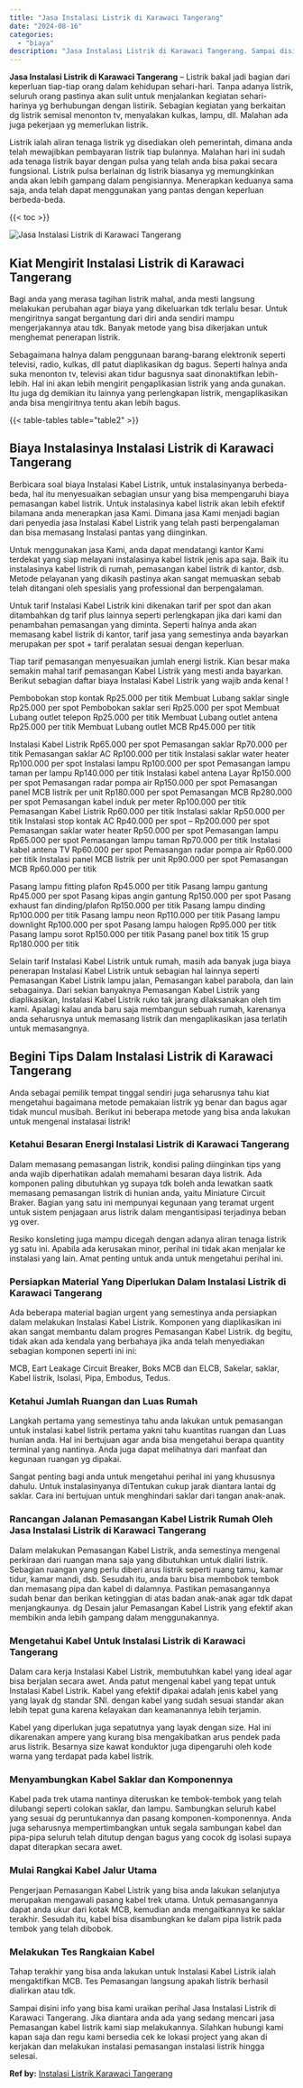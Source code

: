 ```yaml
---
title: "Jasa Instalasi Listrik di Karawaci Tangerang"
date: "2024-08-16"
categories: 
  - "biaya"
description: "Jasa Instalasi Listrik di Karawaci Tangerang. Sampai disini info yang bisa kami uraikan perihal Jasa Instalasi Listrik di Karawaci Tangerang. Jika diantara a..."
---
```


**Jasa Instalasi Listrik di Karawaci Tangerang** – Listrik bakal jadi bagian dari keperluan tiap-tiap orang dalam kehidupan sehari-hari. Tanpa adanya listrik, seluruh orang pastinya akan sulit untuk menjalankan kegiatan sehari-harinya yg berhubungan dengan listirik. Sebagian kegiatan yang berkaitan dg listrik semisal menonton tv, menyalakan kulkas, lampu, dll. Malahan ada juga pekerjaan yg memerlukan listrik.

Listrik ialah aliran tenaga listrik yg disediakan oleh pemerintah, dimana anda telah mewajibkan pembayaran listrik tiap bulannya. Malahan hari ini sudah ada tenaga listrik bayar dengan pulsa yang telah anda bisa pakai secara fungsional. Listrik pulsa berlainan dg listrik biasanya yg memungkinkan anda akan lebih gampang dalam pengisiannya. Menerapkan keduanya sama saja, anda telah dapat menggunakan yang pantas dengan keperluan berbeda-beda.

{{< toc >}}

![Jasa Instalasi Listrik di Karawaci Tangerang](/images/instalasi-listrik-murah06.png)

## Kiat Mengirit Instalasi Listrik di Karawaci Tangerang

Bagi anda yang merasa tagihan listrik mahal, anda mesti langsung melakukan perubahan agar biaya yang dikeluarkan tdk terlalu besar. Untuk mengiritnya sangat bergantung dari diri anda sendiri mampu mengerjakannya atau tdk. Banyak metode yang bisa dikerjakan untuk menghemat penerapan listrik.

Sebagaimana halnya dalam penggunaan barang-barang elektronik seperti televisi, radio, kulkas, dll patut diaplikasikan dg bagus. Seperti halnya anda suka menonton tv, televisi akan tidur bagusnya saat dinonaktifkan lebih-lebih. Hal ini akan lebih mengirit pengaplikasian listrik yang anda gunakan. Itu juga dg demikian itu lainnya yang perlengkapan listrik, mengaplikasikan anda bisa mengiritnya tentu akan lebih bagus.

{{< table-tables table="table2" >}}

## Biaya Instalasinya Instalasi Listrik di Karawaci Tangerang

Berbicara soal biaya Instalasi Kabel Listrik, untuk instalasinyanya berbeda-beda, hal itu menyesuaikan sebagian unsur yang bisa mempengaruhi biaya pemasangan kabel listrik. Untuk instalasinya kabel listrik akan lebih efektif bilamana anda menerapkan jasa Kami. Dimana jasa Kami menjadi bagian dari penyedia jasa Instalasi Kabel Listrik yang telah pasti berpengalaman dan bisa memasang Instalasi pantas yang diinginkan.

Untuk menggunakan jasa Kami, anda dapat mendatangi kantor Kami terdekat yang siap melayani instalasinya kabel listrik jenis apa saja. Baik itu instalasinya kabel listrik di rumah, pemasangan kabel listrik di kantor, dsb. Metode pelayanan yang dikasih pastinya akan sangat memuaskan sebab telah ditangani oleh spesialis yang professional dan berpengalaman.

Untuk tarif Instalasi Kabel Listrik kini dikenakan tarif per spot dan akan ditambahkan dg tarif plus lainnya seperti perlengkapan jika dari kami dan penambahan pemasangan yang diminta. Seperti halnya anda akan memasang kabel listrik di kantor, tarif jasa yang semestinya anda bayarkan merupakan per spot + tarif peralatan sesuai dengan keperluan.

Tiap tarif pemasangan menyesuaikan jumlah energi listrik. Kian besar maka semakin mahal tarif pemasangan Kabel Listrik yang mesti anda bayarkan. Berikut sebagian daftar biaya Instalasi Kabel Listrik yang wajib anda kenal !

Pembobokan stop kontak Rp25.000 per titik Membuat Lubang saklar single Rp25.000 per spot Pembobokan saklar seri Rp25.000 per spot Membuat Lubang outlet telepon Rp25.000 per titik Membuat Lubang outlet antena Rp25.000 per titik Membuat Lubang outlet MCB Rp45.000 per titik

Instalasi Kabel Listrik Rp65.000 per spot Pemasangan saklar Rp70.000 per titik Pemasangan saklar AC Rp100.000 per titik Instalasi saklar water heater Rp100.000 per spot Instalasi lampu Rp100.000 per spot Pemasangan lampu taman per lampu Rp140.000 per titik Instalasi kabel antena Layar Rp150.000 per spot Pemasangan radar pompa air Rp150.000 per spot Pemasangan panel MCB listrik per unit Rp180.000 per spot Pemasangan MCB Rp280.000 per spot Pemasangan kabel induk per meter Rp100.000 per titik Pemasangan Kabel Listrik Rp60.000 per titik Instalasi saklar Rp50.000 per titik Instalasi stop kontak AC Rp40.000 per spot – Rp200.000 per spot Pemasangan saklar water heater Rp50.000 per spot Pemasangan lampu Rp65.000 per spot Pemasangan lampu taman Rp70.000 per titik Instalasi kabel antena TV Rp60.000 per spot Pemasangan radar pompa air Rp60.000 per titik Instalasi panel MCB listrik per unit Rp90.000 per spot Pemasangan MCB Rp60.000 per titik

Pasang lampu fitting plafon Rp45.000 per titik Pasang lampu gantung Rp45.000 per spot Pasang kipas angin gantung Rp150.000 per spot Pasang exhaust fan dinding/plafon Rp150.000 per titik Pasang lampu dinding Rp100.000 per titik Pasang lampu neon Rp110.000 per titik Pasang lampu downlight Rp100.000 per spot Pasang lampu halogen Rp95.000 per titik Pasang lampu sorot Rp150.000 per titik Pasang panel box titik 15 grup Rp180.000 per titik

Selain tarif Instalasi Kabel Listrik untuk rumah, masih ada banyak juga biaya penerapan Instalasi Kabel Listrik untuk sebagian hal lainnya seperti Pemasangan Kabel Listrik lampu jalan, Pemasangan kabel parabola, dan lain sebagainya. Dari sekian banyaknya Pemasangan Kabel Listrik yang diaplikasikan, Instalasi Kabel Listrik ruko tak jarang dilaksanakan oleh tim kami. Apalagi kalau anda baru saja membangun sebuah rumah, karenanya anda seharusnya untuk memasang listrik dan mengaplikasikan jasa terlatih untuk memasangnya.

## Begini Tips Dalam Instalasi Listrik di Karawaci Tangerang


Anda sebagai pemilik tempat tinggal sendiri juga seharusnya tahu kiat mengetahui bagaimana metode pemakaian listrik yg benar dan bagus agar tidak muncul musibah. Berikut ini beberapa metode yang bisa anda lakukan untuk mengenal instalasai listrik!

### Ketahui Besaran Energi Instalasi Listrik di Karawaci Tangerang

Dalam memasang pemasangan listrik, kondisi paling diinginkan tips yang anda wajib diperhatikan adalah memahami besaran daya listrik. Ada komponen paling dibutuhkan yg supaya tdk boleh anda lewatkan saatk memasang pemasangan listrik di hunian anda, yaitu Miniature Circuit Braker. Bagian yang satu ini mempunyai kegunaan yang teramat urgent untuk sistem penjagaan arus listrik dalam mengantisipasi terjadinya beban yg over.

Resiko konsleting juga mampu dicegah dengan adanya aliran tenaga listrik yg satu ini. Apabila ada kerusakan minor, perihal ini tidak akan menjalar ke instalasi yang lain. Amat penting untuk anda untuk mengetahui perihal ini.

### Persiapkan Material Yang Diperlukan Dalam Instalasi Listrik di Karawaci Tangerang

Ada beberapa material bagian urgent yang semestinya anda persiapkan dalam melakukan Instalasi Kabel Listrik. Komponen yang diaplikasikan ini akan sangat membantu dalam progres Pemasangan Kabel Listrik. dg begitu, tidak akan ada kendala yang berbahaya jika anda telah menyediakan sebagian komponen seperti ini ini:

MCB, Eart Leakage Circuit Breaker, Boks MCB dan ELCB, Sakelar, saklar, Kabel listrik, Isolasi, Pipa, Embodus, Tedus.

### Ketahui Jumlah Ruangan dan Luas Rumah

Langkah pertama yang semestinya tahu anda lakukan untuk pemasangan untuk instalasi kabel listrik pertama yakni tahu kuantitas ruangan dan Luas hunian anda. Hal ini bertujuan agar anda bisa mengetahui berapa quantity terminal yang nantinya. Anda juga dapat melihatnya dari manfaat dan kegunaan ruangan yg dipakai.

Sangat penting bagi anda untuk mengetahui perihal ini yang khususnya dahulu. Untuk instalasinyanya diTentukan cukup jarak diantara lantai dg saklar. Cara ini bertujuan untuk menghindari saklar dari tangan anak-anak.

### Rancangan Jalanan Pemasangan Kabel Listrik Rumah Oleh Jasa Instalasi Listrik di Karawaci Tangerang

Dalam melakukan Pemasangan Kabel Listrik, anda semestinya mengenal perkiraan dari ruangan mana saja yang dibutuhkan untuk dialiri listrik. Sebagian ruangan yang perlu diberi arus listrik seperti ruang tamu, kamar tidur, kamar mandi, dsb. Sesudah itu, anda baru bisa membobok tembok dan memasang pipa dan kabel di dalamnya. Pastikan pemasangannya sudah benar dan berikan ketinggian di atas badan anak-anak agar tdk dapat menjangkaunya. dg Desain jalur Pemasangan Kabel Listrik yang efektif akan membikin anda lebih gampang dalam menggunakannya.

### Mengetahui Kabel Untuk Instalasi Listrik di Karawaci Tangerang

Dalam cara kerja Instalasi Kabel Listrik, membutuhkan kabel yang ideal agar bisa berjalan secara awet. Anda patut mengenal kabel yang tepat untuk Instalasi Kabel Listrik. Kabel yang efektif dipakai adalah jenis kabel yang yang layak dg standar SNI. dengan kabel yang sudah sesuai standar akan lebih tepat guna karena kelayakan dan keamanannya lebih terjamin.

Kabel yang diperlukan juga sepatutnya yang layak dengan size. Hal ini dikarenakan ampere yang kurang bisa mengakibatkan arus pendek pada arus listrik. Besarnya size kawat konduktor juga dipengaruhi oleh kode warna yang terdapat pada kabel listrik.

### Menyambungkan Kabel Saklar dan Komponennya

Kabel pada trek utama nantinya diteruskan ke tembok-tembok yang telah dilubangi seperti colokan saklar, dan lampu. Sambungkan seluruh kabel yang sesuai dg peruntukannya dan pasang komponen-komponennya. Anda juga seharusnya mempertimbangkan untuk segala sambungan kabel dan pipa-pipa seluruh telah ditutup dengan bagus yang cocok dg isolasi supaya dapat diterapkan secara awet.

### Mulai Rangkai Kabel Jalur Utama

Pengerjaan Pemasangan Kabel Listrik yang bisa anda lakukan selanjutya merupakan mengawali pasang kabel trek utama. Untuk pemasangannya dapat anda ukur dari kotak MCB, kemudian anda mengaitkannya ke saklar terakhir. Sesudah itu, kabel bisa disambungkan ke dalam pipa listrik pada tembok yang telah dibobok.

### Melakukan Tes Rangkaian Kabel

Tahap terakhir yang bisa anda lakukan untuk Instalasi Kabel Listrik ialah mengaktifkan MCB. Tes Pemasangan langsung apakah listrik berhasil dialirkan atau tdk.

Sampai disini info yang bisa kami uraikan perihal Jasa Instalasi Listrik di Karawaci Tangerang. Jika diantara anda ada yang sedang mencari jasa Pemasangan kabel listrik kami siap melakukannya. Silahkan hubungi kami kapan saja dan regu kami bersedia cek ke lokasi project yang akan di kerjakan dan melakukan instalasi pemasangan instalasi listrik hingga selesai.

**Ref by:** [Instalasi Listrik Karawaci Tangerang](https://id.wikipedia.org/wiki/Instalasi)
